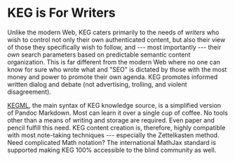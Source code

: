 # KEG is For Writers

Unlike the modern Web, KEG caters primarily to the needs of *writers* who
wish to control not only their own authenticated content, but also their
view of those they specifically wish to follow, and --- most importantly
--- their *own* search parameters based on predictable semantic content
organization. This is far different from the modern Web where no one can
know for sure who wrote what and "SEO" is dictated by those with the
most money and power to promote their own agenda. KEG promotes informed
written dialog and debate (not advertising, trolling, and violent
disagreement).

[KEGML](/kegml), the main syntax of KEG knowledge source, is a
simplified version of Pandoc Markdown. Most can learn it over a single
cup of coffee. No tools other than a means of writing and storage are
required. Even paper and pencil fulfill this need. KEG content creation
is, therefore, highly compatible with most note-taking techniques ---
especially the Zettelkasten method. Need complicated Math notation? The
international MathJax standard is supported making KEG 100% accessible
to the blind community as well.
